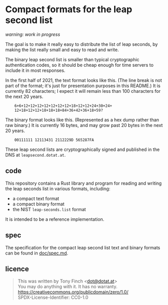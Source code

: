 Compact formats for the leap second list
========================================

_warning: work in progress_

The goal is to make it really easy to distribute the list of leap
seconds, by making the list really small and easy to read and write.

The binary leap second list is smaller than typical cryptographic
authentication codes, so it should be cheap enough for time servers to
include it in most responses.

In the first half of 2021, the text format looks like this. (The line
break is not part of the format; it's just for presentation purposes
in this README.) It is currently 82 characters; I expect it will
remain less than 100 characters for the next 20 years.

        6+6+12+12+12+12+12+12+12+18+12+12+24+30+24+
        12+18+12+12+18+18+18+84+36+42+36+18+59?

The binary format looks like this. (Represented as a hex dump rather
than raw binary.) It is currently 16 bytes, and may grow past 20 bytes
in the next 20 years.

        00111111 12113431 2112229D 565287FA

These leap second lists are cryptographically signed and published in
the DNS at `leapsecond.dotat.at`.


code
----

This repository contains a Rust library and program for reading and
writing the leap seconds list in various formats, including:

  * a compact text format
  * a compact binary format
  * the NIST `leap-seconds.list` format

It is intended to be a reference implementation.


spec
----

The specification for the compact leap second list text and binary
formats can be found in [doc/spec.md](doc/spec.md).


licence
-------

> This was written by Tony Finch <<dot@dotat.at>>  
> You may do anything with it. It has no warranty.  
> <https://creativecommons.org/publicdomain/zero/1.0/>  
> SPDX-License-Identifier: CC0-1.0
